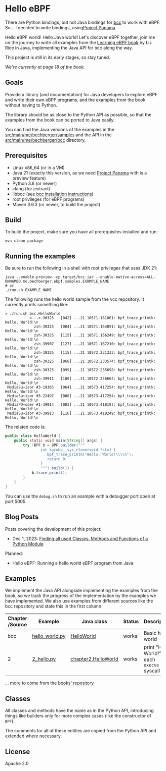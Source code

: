 Hello eBPF
==========

There are Python bindings, but not Java bindings for
[bcc](https://github.com/isovalent/bcc) to work with eBPF.
So... I decided to write bindings, using[Project Panama](https://openjdk.org/projects/panama/).

Hello eBPF world! Hello Java world! Let's discover eBPF together, join me on the journey to write
all examples from the [Learning eBPF book](https://learning.oreilly.com/library/view/learning-ebpf/9781492050177/) by
Liz Rice in Java, implementing the Java API for bcc along the way.

This project is still in its early stages, so stay tuned.

*We're currently at page 18 of the book.*

Goals
-----
Provide a library (and documentation) for Java developers to explore eBPF and
write their own eBPF programs, and the examples from the book without having to Python.

The library should be as close to the Python API as possible, so that the examples from the book
can be ported to Java easily.

You can find the Java versions of the examples in the [src/main/me/bechberger/samples](src/main/me/bechberger/samples)
and the API in the [src/main/me/bechberger/bcc](src/main/me/bechberger/bcc) directory.

Prerequisites
-------------

- Linux x86_64 (or in a VM)
- Java 21 (exactly this version, as we need [Project Panama](https://openjdk.org/projects/panama/) with is a preview
  feature)
- Python 3.8 (or newer)
- clang (for jextract)
- libbcc (see [bcc installation instructions](https://github.com/iovisor/bcc/blob/master/INSTALL.md))
- root privileges (for eBPF programs)
- Maven 3.6.3 (or newer, to build the project)

Build
-----
To build the project, make sure you have all prerequisites installed and run:

```shell
mvn clean package
```

Running the examples
--------------------
Be sure to run the following in a shell with root privileges that uses JDK 21:

```shell
java --enable-preview -cp target/bcc.jar --enable-native-access=ALL-UNNAMED me.bechberger.ebpf.samples.EXAMPLE_NAME
# or
./run.sh EXAMPLE_NAME
```

The following runs the hello world sample from the vcc repository. It currently prints something like:

```
> ./run.sh bcc.HelloWorld
           <...>-30325   [042] ...21 10571.161861: bpf_trace_printk: Hello, World!\n
             zsh-30325   [004] ...21 10571.164091: bpf_trace_printk: Hello, World!\n
             zsh-30325   [115] ...21 10571.166249: bpf_trace_printk: Hello, World!\n
             zsh-39907   [127] ...21 10571.167210: bpf_trace_printk: Hello, World!\n
             zsh-30325   [115] ...21 10572.231333: bpf_trace_printk: Hello, World!\n
             zsh-30325   [060] ...21 10572.233574: bpf_trace_printk: Hello, World!\n
             zsh-30325   [099] ...21 10572.235698: bpf_trace_printk: Hello, World!\n
             zsh-39911   [100] ...21 10572.236664: bpf_trace_printk: Hello, World!\n
 MediaSu~isor #3-19365   [064] ...21 10573.417254: bpf_trace_printk: Hello, World!\n
 MediaSu~isor #3-22497   [000] ...21 10573.417254: bpf_trace_printk: Hello, World!\n
 MediaPD~oder #1-39914   [083] ...21 10573.418197: bpf_trace_printk: Hello, World!\n
 MediaSu~isor #3-39913   [116] ...21 10573.418249: bpf_trace_printk: Hello, World!\n
```

The related code is:

```java
public class HelloWorld {
    public static void main(String[] args) {
        try (BPF b = BPF.builder("""
                int kprobe__sys_clone(void *ctx) {
                   bpf_trace_printk("Hello, World!\\\\n");
                   return 0;
                }
                """).build()) {
            b.trace_print();
        }
    }
}
```

You can use the `debug.sh` to run an example with a debugger port open at port 5005.

Blog Posts
----------
Posts covering the development of this project:

- Dec 1, 2023: [Finding all used Classes, Methods and Functions of a Python Module](https://mostlynerdless.de/blog/2023/12/01/finding-all-used-classes-methods-and-functions-of-a-python-module/)

Planned:

- Hello eBPF: Running a hello world eBPF program from Java

Examples
--------

We implement the Java API alongside implementing the examples from the book, so we track the progress
of the implementation by the examples we have implemented. We also use examples from different sources
like the bcc repository and state this in the first column.


| Chapter<br/>/Source | Example                                    | Java class                                                                               | Status | Description                                    |
|---------------------|--------------------------------------------|------------------------------------------------------------------------------------------|--------|------------------------------------------------|
| bcc                 | [hello_world.py](pysamples/hello_world.py) | [HelloWorld](src/main/java/me/bechberger/ebpf/samples/bcc/HelloWorld.java)               | works  | Basic hello world                              |
| 2                   | [2_hello.py](pysamples/2_hello.py)         | [chapter2.HelloWorld](src/main/java/me/bechberger/ebpf/samples/chapter2/HelloWorld.java) | works  | print "Hello World!" for each `execve` syscall |


... more to come from the [books' repository](https://github.com/lizrice/learning-ebpf/tree/main)


Classes
-------
All classes and methods have the name as in the Python API, introducing things like builders only
for more complex cases (like the constructor of `BPF`).

The comments for all of these entities are copied from the Python API and extended where necessary.

License
-------
Apache 2.0